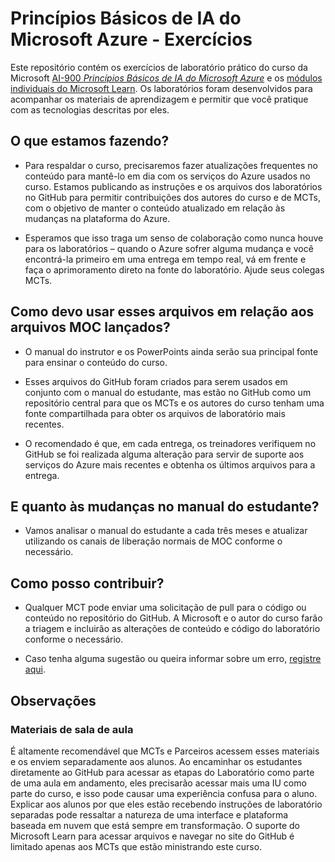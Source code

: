 # Princípios Básicos de IA do Microsoft Azure - Exercícios

Este repositório contém os exercícios de laboratório prático do curso da Microsoft [AI-900 *Princípios Básicos de IA do Microsoft Azure*](https://docs.microsoft.com/pt-br/learn/certifications/courses/ai-900t00) e os [módulos individuais do Microsoft Learn](https://docs.microsoft.com/learn/certifications/azure-ai-fundamentals). Os laboratórios foram desenvolvidos para acompanhar os materiais de aprendizagem e permitir que você pratique com as tecnologias descritas por eles. 

## O que estamos fazendo?

- Para respaldar o curso, precisaremos fazer atualizações frequentes no conteúdo para mantê-lo em dia com os serviços do Azure usados no curso.  Estamos publicando as instruções e os arquivos dos laboratórios no GitHub para permitir contribuições dos autores do curso e de MCTs, com o objetivo de manter o conteúdo atualizado em relação às mudanças na plataforma do Azure.

- Esperamos que isso traga um senso de colaboração como nunca houve para os laboratórios – quando o Azure sofrer alguma mudança e você encontrá-la primeiro em uma entrega em tempo real, vá em frente e faça o aprimoramento direto na fonte do laboratório.  Ajude seus colegas MCTs.

## Como devo usar esses arquivos em relação aos arquivos MOC lançados?

- O manual do instrutor e os PowerPoints ainda serão sua principal fonte para ensinar o conteúdo do curso.

- Esses arquivos do GitHub foram criados para serem usados em conjunto com o manual do estudante, mas estão no GitHub como um repositório central para que os MCTs e os autores do curso tenham uma fonte compartilhada para obter os arquivos de laboratório mais recentes.

- O recomendado é que, em cada entrega, os treinadores verifiquem no GitHub se foi realizada alguma alteração para servir de suporte aos serviços do Azure mais recentes e obtenha os últimos arquivos para a entrega.

## E quanto às mudanças no manual do estudante?

- Vamos analisar o manual do estudante a cada três meses e atualizar utilizando os canais de liberação normais de MOC conforme o necessário.

## Como posso contribuir?

- Qualquer MCT pode enviar uma solicitação de pull para o código ou conteúdo no repositório do GitHub. A Microsoft e o autor do curso farão a triagem e incluirão as alterações de conteúdo e código do laboratório conforme o necessário.

- Caso tenha alguma sugestão ou queira informar sobre um erro, [registre aqui](https://docs.microsoft.com/learn/support/troubleshooting#report-feedback).

## Observações 

### Materiais de sala de aula

É altamente recomendável que MCTs e Parceiros acessem esses materiais e os enviem separadamente aos alunos.  Ao encaminhar os estudantes diretamente ao GitHub para acessar as etapas do Laboratório como parte de uma aula em andamento, eles precisarão acessar mais uma IU como parte do curso, e isso pode causar uma experiência confusa para o aluno. Explicar aos alunos por que eles estão recebendo instruções de laboratório separadas pode ressaltar a natureza de uma interface e plataforma baseada em nuvem que está sempre em transformação. O suporte do Microsoft Learn para acessar arquivos e navegar no site do GitHub é limitado apenas aos MCTs que estão ministrando este curso.
